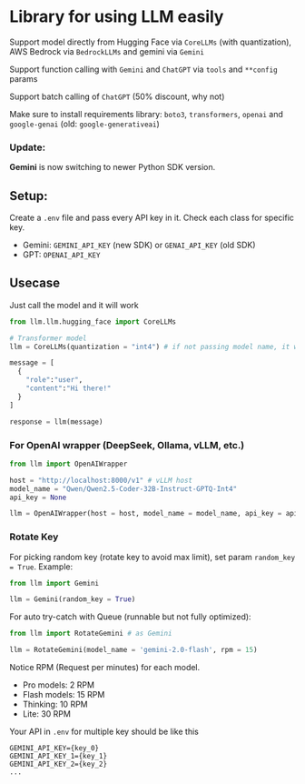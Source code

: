 # Library for using LLM easily
Support model directly from Hugging Face via `CoreLLMs` (with quantization), AWS Bedrock via `BedrockLLMs` and gemini via `Gemini`

Support function calling with `Gemini` and `ChatGPT` via `tools` and `**config` params

Support batch calling of `ChatGPT` (50% discount, why not)

Make sure to install requirements library: `boto3`, `transformers`, `openai` and `google-genai` (old: `google-generativeai`)

### Update:
**Gemini** is now switching to newer Python SDK version.

## Setup:

Create a `.env` file and pass every API key in it. Check each class for specific key.

- Gemini: `GEMINI_API_KEY` (new SDK) or `GENAI_API_KEY` (old SDK)
- GPT: `OPENAI_API_KEY`


## Usecase
Just call the model and it will work 

```python
from llm.llm.hugging_face import CoreLLMs

# Transformer model
llm = CoreLLMs(quantization = "int4") # if not passing model name, it will automatically use Llama 3

message = [
  {
    "role":"user",
    "content":"Hi there!"
  }
]

response = llm(message)
```

### For OpenAI wrapper (DeepSeek, Ollama, vLLM, etc.)

```python
from llm import OpenAIWrapper

host = "http://localhost:8000/v1" # vLLM host
model_name = "Qwen/Qwen2.5-Coder-32B-Instruct-GPTQ-Int4"
api_key = None

llm = OpenAIWrapper(host = host, model_name = model_name, api_key = api_key)

```


### Rotate Key
For picking random key (rotate key to avoid max limit), set param `random_key = True`. Example:

```python
from llm import Gemini

llm = Gemini(random_key = True)
```

For auto try-catch with Queue (runnable but not fully optimized):

```python
from llm import RotateGemini # as Gemini

llm = RotateGemini(model_name = 'gemini-2.0-flash', rpm = 15)

```
Notice RPM (Request per minutes) for each model.
- Pro models: 2 RPM
- Flash models: 15 RPM
- Thinking: 10 RPM
- Lite: 30 RPM

Your API in `.env` for multiple key should be like this
```
GEMINI_API_KEY={key_0}
GEMINI_API_KEY_1={key_1}
GEMINI_API_KEY_2={key_2}
...
``` 